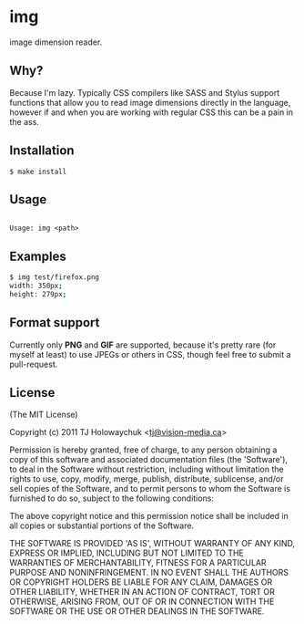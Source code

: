 
# img

  image dimension reader.

## Why?

 Because I'm lazy. Typically CSS compilers like SASS and Stylus support functions that allow you to read image dimensions directly in the language, however if and when you are working with regular CSS this can be a pain in the ass.

## Installation

    $ make install

## Usage

```

Usage: img <path>

```

## Examples

```bash
$ img test/firefox.png 
width: 350px;
height: 279px;
```

## Format support

 Currently only __PNG__ and __GIF__ are supported, because it's
 pretty rare (for myself at least) to use JPEGs or others in
 CSS, though feel free to submit a pull-request.

## License 

(The MIT License)

Copyright (c) 2011 TJ Holowaychuk &lt;tj@vision-media.ca&gt;

Permission is hereby granted, free of charge, to any person obtaining
a copy of this software and associated documentation files (the
'Software'), to deal in the Software without restriction, including
without limitation the rights to use, copy, modify, merge, publish,
distribute, sublicense, and/or sell copies of the Software, and to
permit persons to whom the Software is furnished to do so, subject to
the following conditions:

The above copyright notice and this permission notice shall be
included in all copies or substantial portions of the Software.

THE SOFTWARE IS PROVIDED 'AS IS', WITHOUT WARRANTY OF ANY KIND,
EXPRESS OR IMPLIED, INCLUDING BUT NOT LIMITED TO THE WARRANTIES OF
MERCHANTABILITY, FITNESS FOR A PARTICULAR PURPOSE AND NONINFRINGEMENT.
IN NO EVENT SHALL THE AUTHORS OR COPYRIGHT HOLDERS BE LIABLE FOR ANY
CLAIM, DAMAGES OR OTHER LIABILITY, WHETHER IN AN ACTION OF CONTRACT,
TORT OR OTHERWISE, ARISING FROM, OUT OF OR IN CONNECTION WITH THE
SOFTWARE OR THE USE OR OTHER DEALINGS IN THE SOFTWARE.